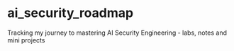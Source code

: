 # ai_security_roadmap
Tracking my journey to mastering AI Security Engineering - labs, notes and mini projects

